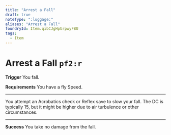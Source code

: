 ```yaml
---
title: "Arrest a Fall"
draft: true
noteType: ":luggage:"
aliases: "Arrest a Fall"
foundryId: Item.qibCJgHpUrpwyFBU
tags:
  - Item
---
```


# Arrest a Fall `pf2:r`

**Trigger** You fall.

**Requirements** You have a fly Speed.

* * *

You attempt an Acrobatics check or Reflex save to slow your fall. The DC is typically 15, but it might be higher due to air turbulence or other circumstances.

* * *

**Success** You take no damage from the fall.
